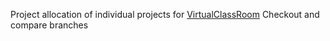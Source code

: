 Project allocation of individual projects for [VirtualClassRoom](https://github.com/ideven85/VirtualClassroomSoftware)
Checkout and compare branches
